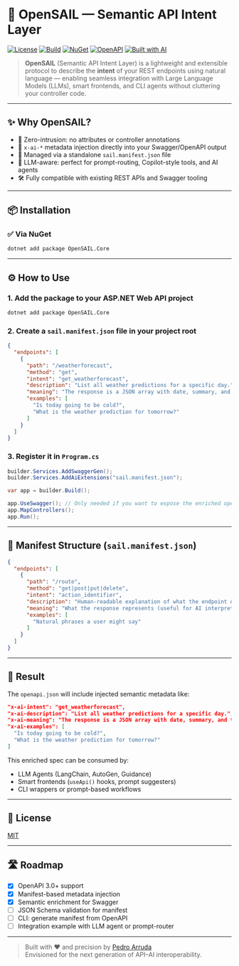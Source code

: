 # 🚀 OpenSAIL — Semantic API Intent Layer

[![License](https://img.shields.io/badge/license-MIT-green.svg)](LICENSE)
[![Build](https://img.shields.io/badge/build-passing-brightgreen)](#)
[![NuGet](https://img.shields.io/nuget/v/OpenSAIL.Core.svg)](https://www.nuget.org/packages/OpenSAIL.Core)
[![OpenAPI](https://img.shields.io/badge/openapi-3.0-blue.svg)](#)
[![Built with AI](https://img.shields.io/badge/built%20with-ChatGPT-ff69b4?logo=openai&labelColor=262626)](https://openai.com/chatgpt)

> **OpenSAIL** (Semantic API Intent Layer) is a lightweight and extensible protocol to describe the **intent** of your REST endpoints using natural language — enabling seamless integration with Large Language Models (LLMs), smart frontends, and CLI agents without cluttering your controller code.

---

## ✨ Why OpenSAIL?

- 🔌 Zero-intrusion: no attributes or controller annotations
- 🧠 `x-ai-*` metadata injection directly into your Swagger/OpenAPI output
- 📄 Managed via a standalone `sail.manifest.json` file
- 🤖 LLM-aware: perfect for prompt-routing, Copilot-style tools, and AI agents
- 🛠️ Fully compatible with existing REST APIs and Swagger tooling

---

## 📦 Installation

### ✅ Via NuGet

```bash
dotnet add package OpenSAIL.Core
```

---

## ⚙️ How to Use

### 1. Add the package to your ASP.NET Web API project

```bash
dotnet add package OpenSAIL.Core
```

### 2. Create a `sail.manifest.json` file in your project root

```json
{
  "endpoints": [
    {
      "path": "/weatherforecast",
      "method": "get",
      "intent": "get_weatherforecast",
      "description": "List all weather predictions for a specific day.",
      "meaning": "The response is a JSON array with date, summary, and temperature in Celsius.",
      "examples": [
        "Is today going to be cold?",
        "What is the weather prediction for tomorrow?"
      ]
    }
  ]
}
```

### 3. Register it in `Program.cs`

```csharp
builder.Services.AddSwaggerGen();
builder.Services.AddAiExtensions("sail.manifest.json");

var app = builder.Build();

app.UseSwagger(); // Only needed if you want to expose the enriched openapi.json
app.MapControllers();
app.Run();
```

---

## 📄 Manifest Structure (`sail.manifest.json`)

```json
{
  "endpoints": [
    {
      "path": "/route",
      "method": "get|post|put|delete",
      "intent": "action_identifier",
      "description": "Human-readable explanation of what the endpoint does.",
      "meaning": "What the response represents (useful for AI interpretation).",
      "examples": [
        "Natural phrases a user might say"
      ]
    }
  ]
}
```

---

## 🧠 Result

The `openapi.json` will include injected semantic metadata like:

```json
"x-ai-intent": "get_weatherforecast",
"x-ai-description": "List all weather predictions for a specific day.",
"x-ai-meaning": "The response is a JSON array with date, summary, and temperature in Celsius.",
"x-ai-examples": [
  "Is today going to be cold?",
  "What is the weather prediction for tomorrow?"
]
```

This enriched spec can be consumed by:

- LLM Agents (LangChain, AutoGen, Guidance)
- Smart frontends (`useApi()` hooks, prompt suggesters)
- CLI wrappers or prompt-based workflows

---

## 🔐 License

[MIT](LICENSE)

---

## 🛣️ Roadmap

- [x] OpenAPI 3.0+ support
- [x] Manifest-based metadata injection
- [x] Semantic enrichment for Swagger
- [ ] JSON Schema validation for manifest
- [ ] CLI: generate manifest from OpenAPI
- [ ] Integration example with LLM agent or prompt-router

---

> Built with ❤️ and precision by [Pedro Arruda](https://github.com/pedroarrudant)  
> Envisioned for the next generation of API–AI interoperability.